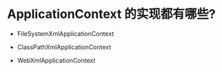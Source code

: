 # ApplicationContext 的实现都有哪些?

* FileSystemXmlApplicationContext

* ClassPathXmlApplicationContext

* WebXmlApplicationContext
